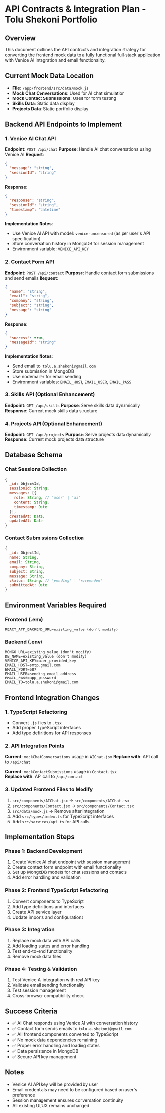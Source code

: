 # API Contracts & Integration Plan - Tolu Shekoni Portfolio

## Overview
This document outlines the API contracts and integration strategy for converting the frontend mock data to a fully functional full-stack application with Venice AI integration and email functionality.

## Current Mock Data Location
- **File**: `/app/frontend/src/data/mock.js`
- **Mock Chat Conversations**: Used for AI chat simulation
- **Mock Contact Submissions**: Used for form testing
- **Skills Data**: Static data display
- **Projects Data**: Static portfolio display

## Backend API Endpoints to Implement

### 1. Venice AI Chat API
**Endpoint**: `POST /api/chat`
**Purpose**: Handle AI chat conversations using Venice AI
**Request**:
```json
{
  "message": "string",
  "sessionId": "string"
}
```
**Response**:
```json
{
  "response": "string",
  "sessionId": "string",
  "timestamp": "datetime"
}
```
**Implementation Notes**:
- Use Venice AI API with model: `venice-uncensored` (as per user's API specification)
- Store conversation history in MongoDB for session management
- Environment variable: `VENICE_API_KEY`

### 2. Contact Form API
**Endpoint**: `POST /api/contact`
**Purpose**: Handle contact form submissions and send emails
**Request**:
```json
{
  "name": "string",
  "email": "string", 
  "company": "string",
  "subject": "string",
  "message": "string"
}
```
**Response**:
```json
{
  "success": true,
  "messageId": "string"
}
```
**Implementation Notes**:
- Send email to: `tolu.a.shekoni@gmail.com`
- Store submission in MongoDB
- Use nodemailer for email sending
- Environment variables: `EMAIL_HOST`, `EMAIL_USER`, `EMAIL_PASS`

### 3. Skills API (Optional Enhancement)
**Endpoint**: `GET /api/skills`
**Purpose**: Serve skills data dynamically
**Response**: Current mock skills data structure

### 4. Projects API (Optional Enhancement)  
**Endpoint**: `GET /api/projects`
**Purpose**: Serve projects data dynamically
**Response**: Current mock projects data structure

## Database Schema

### Chat Sessions Collection
```javascript
{
  _id: ObjectId,
  sessionId: String,
  messages: [{
    role: String, // 'user' | 'ai'
    content: String,
    timestamp: Date
  }],
  createdAt: Date,
  updatedAt: Date
}
```

### Contact Submissions Collection
```javascript
{
  _id: ObjectId,
  name: String,
  email: String,
  company: String,
  subject: String,
  message: String,
  status: String, // 'pending' | 'responded'
  submittedAt: Date
}
```

## Environment Variables Required

### Frontend (.env)
```
REACT_APP_BACKEND_URL=existing_value (don't modify)
```

### Backend (.env)
```
MONGO_URL=existing_value (don't modify)
DB_NAME=existing_value (don't modify)
VENICE_API_KEY=user_provided_key
EMAIL_HOST=smtp.gmail.com
EMAIL_PORT=587
EMAIL_USER=sending_email_address
EMAIL_PASS=app_password
EMAIL_TO=tolu.a.shekoni@gmail.com
```

## Frontend Integration Changes

### 1. TypeScript Refactoring
- Convert `.js` files to `.tsx`
- Add proper TypeScript interfaces
- Add type definitions for API responses

### 2. API Integration Points
**Current**: `mockChatConversations` usage in `AIChat.jsx`
**Replace with**: API call to `/api/chat`

**Current**: `mockContactSubmissions` usage in `Contact.jsx`  
**Replace with**: API call to `/api/contact`

### 3. Updated Frontend Files to Modify
1. `src/components/AIChat.jsx` → `src/components/AIChat.tsx`
2. `src/components/Contact.jsx` → `src/components/Contact.tsx`
3. `src/data/mock.js` → Remove after integration
4. Add `src/types/index.ts` for TypeScript interfaces
5. Add `src/services/api.ts` for API calls

## Implementation Steps

### Phase 1: Backend Development
1. Create Venice AI chat endpoint with session management
2. Create contact form endpoint with email functionality  
3. Set up MongoDB models for chat sessions and contacts
4. Add error handling and validation

### Phase 2: Frontend TypeScript Refactoring
1. Convert components to TypeScript
2. Add type definitions and interfaces
3. Create API service layer
4. Update imports and configurations

### Phase 3: Integration
1. Replace mock data with API calls
2. Add loading states and error handling
3. Test end-to-end functionality
4. Remove mock data files

### Phase 4: Testing & Validation
1. Test Venice AI integration with real API key
2. Validate email sending functionality
3. Test session management
4. Cross-browser compatibility check

## Success Criteria
- ✅ AI Chat responds using Venice AI with conversation history
- ✅ Contact form sends emails to `tolu.a.shekoni@gmail.com`
- ✅ All frontend components converted to TypeScript
- ✅ No mock data dependencies remaining
- ✅ Proper error handling and loading states
- ✅ Data persistence in MongoDB
- ✅ Secure API key management

## Notes
- Venice AI API key will be provided by user
- Email credentials may need to be configured based on user's preference
- Session management ensures conversation continuity
- All existing UI/UX remains unchanged